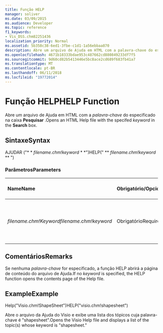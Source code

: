 ```yaml
---
title: Função HELP
manager: soliver
ms.date: 03/09/2015
ms.audience: Developer
ms.topic: reference
f1_keywords:
- Vis_DSS.chm82251436
localization_priority: Normal
ms.assetid: 5b358c38-6ed1-3fbe-c1d1-1a56ebbaa870
description: Abre um arquivo de Ajuda em HTML com a palavra-chave do especificado na caixa Pesquisar.
ms.openlocfilehash: 4671b18333bdae953c487662cd880849233df7f5
ms.sourcegitcommit: 9d60cd82b5413446e5bc8ace2cd689f683fb41a7
ms.translationtype: MT
ms.contentlocale: pt-BR
ms.lasthandoff: 06/11/2018
ms.locfileid: "19772014"
---
```

# <a name="help-function"></a><span data-ttu-id="13bb5-103">Função HELP</span><span class="sxs-lookup"><span data-stu-id="13bb5-103">HELP Function</span></span>

<span data-ttu-id="13bb5-104">Abre um arquivo de Ajuda em HTML com a *palavra-chave* do especificado na caixa **Pesquisar** .</span><span class="sxs-lookup"><span data-stu-id="13bb5-104">Opens an HTML Help file with the specifed  *keyword*  in the **Search** box.</span></span> 
  
## <a name="syntax"></a><span data-ttu-id="13bb5-105">Sintaxe</span><span class="sxs-lookup"><span data-stu-id="13bb5-105">Syntax</span></span>

<span data-ttu-id="13bb5-106">AJUDAR ("* * *filename.chm!keyword* * *")</span><span class="sxs-lookup"><span data-stu-id="13bb5-106">HELP(" ** *filename.chm!keyword* ** ")</span></span> 
  
### <a name="parameters"></a><span data-ttu-id="13bb5-107">Parâmetros</span><span class="sxs-lookup"><span data-stu-id="13bb5-107">Parameters</span></span>

|<span data-ttu-id="13bb5-108">**Name**</span><span class="sxs-lookup"><span data-stu-id="13bb5-108">**Name**</span></span>|<span data-ttu-id="13bb5-109">**Obrigatório/Opcional**</span><span class="sxs-lookup"><span data-stu-id="13bb5-109">**Required/Optional**</span></span>|<span data-ttu-id="13bb5-110">**Tipo de dados**</span><span class="sxs-lookup"><span data-stu-id="13bb5-110">**Data Type**</span></span>|<span data-ttu-id="13bb5-111">**Descrição**</span><span class="sxs-lookup"><span data-stu-id="13bb5-111">**Description**</span></span>|
|:-----|:-----|:-----|:-----|
| <span data-ttu-id="13bb5-112">_filename.chm!Keyword_</span><span class="sxs-lookup"><span data-stu-id="13bb5-112">_filename.chm!keyword_</span></span> <br/> |<span data-ttu-id="13bb5-113">Obrigatório</span><span class="sxs-lookup"><span data-stu-id="13bb5-113">Required</span></span>  <br/> |<span data-ttu-id="13bb5-114">**String**</span><span class="sxs-lookup"><span data-stu-id="13bb5-114">**String**</span></span> <br/> | <span data-ttu-id="13bb5-115">O nome do arquivo da Ajuda e a palavra-chave a ser pesquisada.</span><span class="sxs-lookup"><span data-stu-id="13bb5-115">The filename of the Help file and the keyword to search for.</span></span>  <br/> |
   
## <a name="remarks"></a><span data-ttu-id="13bb5-116">Comentários</span><span class="sxs-lookup"><span data-stu-id="13bb5-116">Remarks</span></span>

<span data-ttu-id="13bb5-117">Se nenhuma *palavra-chave* for especificado, a função HELP abrirá a página de conteúdo do arquivo de Ajuda.</span><span class="sxs-lookup"><span data-stu-id="13bb5-117">If no  *keyword*  is specified, the HELP function opens the contents page of the Help file.</span></span> 
  
## <a name="example"></a><span data-ttu-id="13bb5-118">Example</span><span class="sxs-lookup"><span data-stu-id="13bb5-118">Example</span></span>

<span data-ttu-id="13bb5-119">Help("Visio.chm!ShapeSheet")</span><span class="sxs-lookup"><span data-stu-id="13bb5-119">HELP("visio.chm!shapesheet")</span></span> 
  
<span data-ttu-id="13bb5-120">Abre o arquivo da Ajuda do Visio e exibe uma lista dos tópicos cuja palavra-chave é "shapesheet".</span><span class="sxs-lookup"><span data-stu-id="13bb5-120">Opens the Visio Help file and displays a list of the topic(s) whose keyword is "shapesheet."</span></span> 
  

